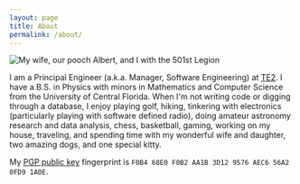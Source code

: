 ```yaml
---
layout: page
title: About
permalink: /about/
---
```


<img src="{{ site.baseurl }}/assets/images/me.jpg" title="My wife, our pooch Albert, and I with the 501st Legion" class="profile">

I am a Principal Engineer (a.k.a. Manager, Software Engineering) at [TE2](https://www.theexperienceengine.com/). I have 
a B.S. in Physics with minors in Mathematics and Computer Science from the University of Central Florida. When I'm not 
writing code or digging through a database, I enjoy playing golf, hiking, tinkering with electronics (particularly 
playing with software defined radio), doing amateur astronomy research and data analysis, chess, basketball, gaming, 
working on my house, traveling, and spending time with my wonderful wife and daughter, two amazing dogs, and one special 
kitty.

My [PGP public key](/assets/misc/pgp_key.asc) fingerprint is `F0B4 68E0 F0B2 AA1B 3D12 9576 AEC6 56A2 0FD9 1A0E`.
